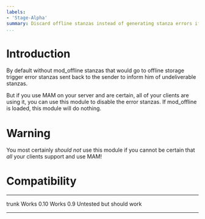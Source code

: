 ```yaml
---
labels:
- 'Stage-Alpha'
summary: Discard offline stanzas instead of generating stanza errors if mod_offline is not loaded
...
```


Introduction
============

By default without mod_offline stanzas that would go to offline storage
trigger error stanzas sent back to the sender to inform him of undeliverable stanzas.

But if you use MAM on your server and are certain, all of your clients are using it,
you can use this module to disable the error stanzas.
If mod_offline is loaded, this module will do nothing.

Warning
=======

You most certainly *should not* use this module if you cannot be certain
that *all* your clients support and use MAM!

Compatibility
=============

  ----- -------------------------------------------------------------------
  trunk Works
  0.10  Works
  0.9   Untested but should work
  ----- -------------------------------------------------------------------
